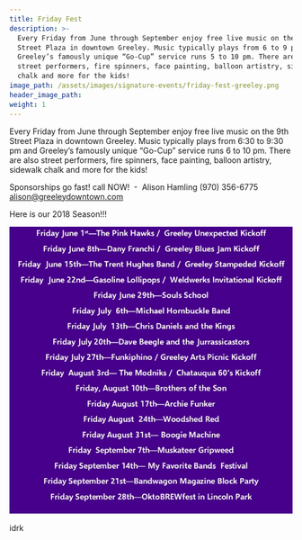 ```yaml
---
title: Friday Fest
description: >-
  Every Friday from June through September enjoy free live music on the 9th
  Street Plaza in downtown Greeley. Music typically plays from 6 to 9 pm and
  Greeley’s famously unique “Go-Cup” service runs 5 to 10 pm. There are also
  street performers, fire spinners, face painting, balloon artistry, sidewalk
  chalk and more for the kids!
image_path: /assets/images/signature-events/friday-fest-greeley.png
header_image_path:
weight: 1
---
```


Every Friday from June through September enjoy free live music on the 9th Street Plaza in downtown Greeley. Music typically plays from 6:30 to 9:30 pm and Greeley’s famously unique “Go-Cup” service runs 6 to 10 pm. There are also street performers, fire spinners, face painting, balloon artistry, sidewalk chalk and more for the kids!

Sponsorships go fast! call NOW!&nbsp; -&nbsp; Alison Hamling (970) 356-6775 alison@greeleydowntown.com

Here is our 2018 Season!!!&nbsp;

![](/assets/lineup.jpg)

idrk

&nbsp;